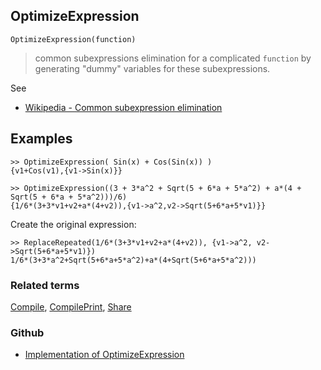 ## OptimizeExpression

```
OptimizeExpression(function)
```

> common subexpressions elimination for a complicated `function` by generating "dummy" variables for these subexpressions.

See
* [Wikipedia - Common subexpression elimination](https://en.wikipedia.org/wiki/Common_subexpression_elimination)

## Examples


```
>> OptimizeExpression( Sin(x) + Cos(Sin(x)) )
{v1+Cos(v1),{v1->Sin(x)}}

>> OptimizeExpression((3 + 3*a^2 + Sqrt(5 + 6*a + 5*a^2) + a*(4 + Sqrt(5 + 6*a + 5*a^2)))/6)
{1/6*(3+3*v1+v2+a*(4+v2)),{v1->a^2,v2->Sqrt(5+6*a+5*v1)}}
```

Create the original expression:

```
>> ReplaceRepeated(1/6*(3+3*v1+v2+a*(4+v2)), {v1->a^2, v2->Sqrt(5+6*a+5*v1)})
1/6*(3+3*a^2+Sqrt(5+6*a+5*a^2)+a*(4+Sqrt(5+6*a+5*a^2)))
```

### Related terms 
[Compile](Compile.md), [CompilePrint](CompilePrint.md), [Share](Share.md)

### Github

* [Implementation of OptimizeExpression](https://github.com/axkr/symja_android_library/blob/master/symja_android_library/matheclipse-core/src/main/java/org/matheclipse/core/reflection/system/OptimizeExpression.java#L49) 
